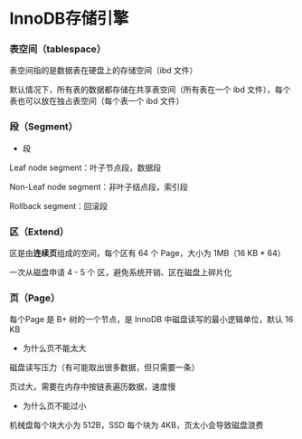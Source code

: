 # InnoDB存储引擎


### 表空间（tablespace）

表空间指的是数据表在硬盘上的存储空间（ibd 文件）

默认情况下，所有表的数据都存储在共享表空间（所有表在一个 ibd 文件），每个表也可以放在独占表空间（每个表一个 ibd 文件）


### 段（Segment）

* 段

Leaf node segment：叶子节点段，数据段

Non-Leaf node segment：非叶子结点段，索引段

Rollback segment：回滚段


### 区（Extend）

区是由**连续页**组成的空间，每个区有 64 个 Page，大小为 1MB（16 KB * 64）

一次从磁盘申请 4 - 5 个 区，避免系统开销、区在磁盘上碎片化


### 页（Page）

每个Page 是 B+ 树的一个节点，是 InnoDB 中磁盘读写的最小逻辑单位，默认 16 KB

* 为什么页不能太大

磁盘读写压力（有可能取出很多数据，但只需要一条）

页过大，需要在内存中按链表遍历数据，速度慢

* 为什么页不能过小

机械盘每个块大小为 512B，SSD 每个块为 4KB，页太小会导致磁盘浪费
